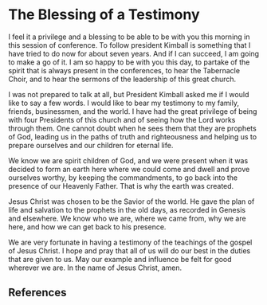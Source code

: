 # The Blessing of a Testimony

I feel it a privilege and a blessing to be able to be with you this morning in
this session of conference. To follow president Kimball is something that I
have tried to do now for about seven years. And if I can succeed, I am going
to make a go of it. I am so happy to be with you this day, to partake of the
spirit that is always present in the conferences, to hear the Tabernacle
Choir, and to hear the sermons of the leadership of this great church.

I was not prepared to talk at all, but President Kimball asked me if I would
like to say a few words. I would like to bear my testimony to my family,
friends, businessmen, and the world. I have had the great privilege of being
with four Presidents of this church and of seeing how the Lord works through
them. One cannot doubt when he sees them that they are prophets of God,
leading us in the paths of truth and righteousness and helping us to prepare
ourselves and our children for eternal life.

We know we are spirit children of God, and we were present when it was decided
to form an earth here where we could come and dwell and prove ourselves
worthy, by keeping the commandments, to go back into the presence of our
Heavenly Father. That is why the earth was created.

Jesus Christ was chosen to be the Savior of the world. He gave the plan of
life and salvation to the prophets in the old days, as recorded in Genesis and
elsewhere. We know who we are, where we came from, why we are here, and how we
can get back to his presence.

We are very fortunate in having a testimony of the teachings of the gospel of
Jesus Christ. I hope and pray that all of us will do our best in the duties
that are given to us. May our example and influence be felt for good wherever
we are. In the name of Jesus Christ, amen.

## References


